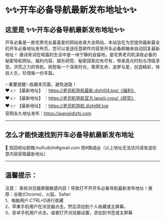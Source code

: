# :sparkles::sparkles:开车必备导航最新发布地址:sparkles::sparkles:
## 这里是 **:sparkles::sparkles:开车必备导航最新发布地址:sparkles::sparkles:**<br>
开车必备是一款宅男宅女最喜爱的网站收录大全网站，本站旨在为您提供最新最全的开车必备地址发布页，您可以发送任意邮件内容至开车必备邮箱来自动回复最新地址！
唐诗宋词在喧嚣的生活中是一块宁静的自留地，是宅男老司机深夜必备的秘密导航网址。福利内容、娱乐研究、秘密探索应有尽有，带来高光时刻与顶级享受。洪荒之力的导航，抚慰每一个深夜时光，尊荣生命，追梦与爱，创造精彩，体验人生，珍惜每一份丰盈。<br><br>
✨重要提醒✨收藏本页面，避免迷路！<br>
❤️ 👉 【最新地址】 ：https://老司机导航最新.dizhi04.top/《福利》<br>
❤️ 👉 【最新地址】 ：https://老司机导航官方.laosiji.cyou/《研究》<br>
❤️ 👉 【最新地址】 ：https://老司机导航.dizhi66.top<br>
官网永久地址发布：https://wangjidizhi.com<br>

---
## **怎么才能快速找到开车必备导航最新发布地址**<br>

📧 找回地址邮箱:huifudizhi#gmail.com 把#换成@（以上地址无法访问请发送任意内容获取最新地址）<br>

---
## 温馨提示：
注意： 某些浏览器屏蔽敏感内容！导致打不开开车必备导航最新发布地址！推荐：谷歌(Chrome)、火狐、Safari<br>
1、电脑用户:CTRL+D进行收藏<br>
2、苹果手机用户在浏览器点击，然后添加到个人收藏或主屏幕。<br>
3、安卓手机用户点击，或者打开浏览器设置，添加到书签或主屏幕
